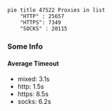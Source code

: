 
```mermaid
pie title 47522 Proxies in list
    "HTTP" : 25657
    "HTTPS": 7349
    "SOCKS" : 20115
```

### Some Info
#### Average Timeout

- mixed: 3.1s
- http: 1.5s
- https: 8.5s
- socks: 6.2s